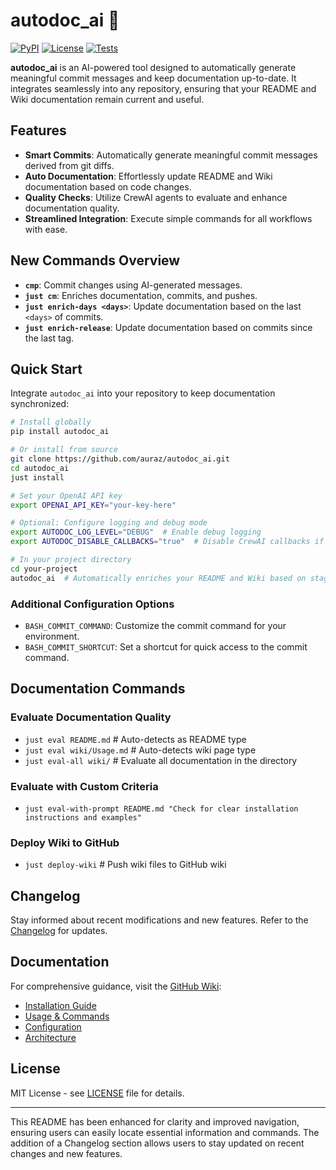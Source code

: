 # autodoc_ai 🚀

[![PyPI](https://img.shields.io/pypi/v/autodoc_ai)](https://pypi.org/project/autodoc_ai/)
[![License](https://img.shields.io/badge/License-MIT-green.svg)](https://opensource.org/licenses/MIT)
[![Tests](https://github.com/auraz/autodoc_ai/actions/workflows/test.yml/badge.svg)](https://github.com/auraz/autodoc_ai/actions)

**autodoc_ai** is an AI-powered tool designed to automatically generate meaningful commit messages and keep documentation up-to-date. It integrates seamlessly into any repository, ensuring that your README and Wiki documentation remain current and useful.

## Features

- **Smart Commits**: Automatically generate meaningful commit messages derived from git diffs.
- **Auto Documentation**: Effortlessly update README and Wiki documentation based on code changes.
- **Quality Checks**: Utilize CrewAI agents to evaluate and enhance documentation quality.
- **Streamlined Integration**: Execute simple commands for all workflows with ease.

## New Commands Overview

- **`cmp`**: Commit changes using AI-generated messages.
- **`just cm`**: Enriches documentation, commits, and pushes.
- **`just enrich-days <days>`**: Update documentation based on the last `<days>` of commits.
- **`just enrich-release`**: Update documentation based on commits since the last tag.

## Quick Start

Integrate `autodoc_ai` into your repository to keep documentation synchronized:

```bash
# Install globally
pip install autodoc_ai

# Or install from source
git clone https://github.com/auraz/autodoc_ai.git
cd autodoc_ai
just install

# Set your OpenAI API key
export OPENAI_API_KEY="your-key-here"

# Optional: Configure logging and debug mode
export AUTODOC_LOG_LEVEL="DEBUG"  # Enable debug logging
export AUTODOC_DISABLE_CALLBACKS="true"  # Disable CrewAI callbacks if needed

# In your project directory
cd your-project
autodoc_ai  # Automatically enriches your README and Wiki based on staged changes
```

### Additional Configuration Options

- `BASH_COMMIT_COMMAND`: Customize the commit command for your environment.
- `BASH_COMMIT_SHORTCUT`: Set a shortcut for quick access to the commit command.

## Documentation Commands

### Evaluate Documentation Quality

- `just eval README.md`  # Auto-detects as README type
- `just eval wiki/Usage.md`  # Auto-detects wiki page type
- `just eval-all wiki/`  # Evaluate all documentation in the directory

### Evaluate with Custom Criteria

- `just eval-with-prompt README.md "Check for clear installation instructions and examples"`

### Deploy Wiki to GitHub

- `just deploy-wiki`  # Push wiki files to GitHub wiki

## Changelog

Stay informed about recent modifications and new features. Refer to the [Changelog](https://github.com/auraz/autodoc_ai/wiki/Changelog) for updates.

## Documentation

For comprehensive guidance, visit the [GitHub Wiki](https://github.com/auraz/autodoc_ai/wiki):

- [Installation Guide](https://github.com/auraz/autodoc_ai/wiki/Installation)
- [Usage & Commands](https://github.com/auraz/autodoc_ai/wiki/Usage)
- [Configuration](https://github.com/auraz/autodoc_ai/wiki/Configuration)
- [Architecture](https://github.com/auraz/autodoc_ai/wiki/Architecture)

## License

MIT License - see [LICENSE](LICENSE) file for details.

---

This README has been enhanced for clarity and improved navigation, ensuring users can easily locate essential information and commands. The addition of a Changelog section allows users to stay updated on recent changes and new features.
